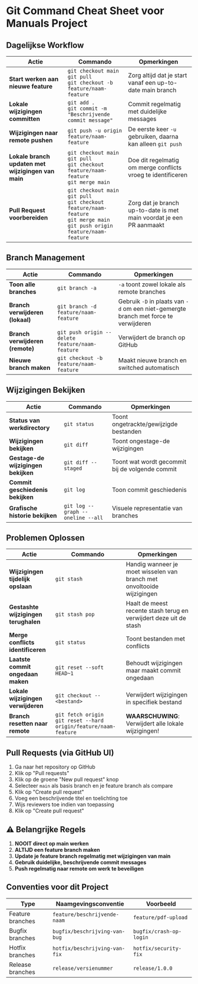 # Git Command Cheat Sheet voor Manuals Project

## Dagelijkse Workflow

| Actie | Commando | Opmerkingen |
|-------|----------|-------------|
| **Start werken aan nieuwe feature** | `git checkout main` <br> `git pull` <br> `git checkout -b feature/naam-feature` | Zorg altijd dat je start vanaf een up-to-date main branch |
| **Lokale wijzigingen committen** | `git add .` <br> `git commit -m "Beschrijvende commit message"` | Commit regelmatig met duidelijke messages |
| **Wijzigingen naar remote pushen** | `git push -u origin feature/naam-feature` | De eerste keer `-u` gebruiken, daarna kan alleen `git push` |
| **Lokale branch updaten met wijzigingen van main** | `git checkout main` <br> `git pull` <br> `git checkout feature/naam-feature` <br> `git merge main` | Doe dit regelmatig om merge conflicts vroeg te identificeren |
| **Pull Request voorbereiden** | `git checkout main` <br> `git pull` <br> `git checkout feature/naam-feature` <br> `git merge main` <br> `git push origin feature/naam-feature` | Zorg dat je branch up-to-date is met main voordat je een PR aanmaakt |

## Branch Management

| Actie | Commando | Opmerkingen |
|-------|----------|-------------|
| **Toon alle branches** | `git branch -a` | `-a` toont zowel lokale als remote branches |
| **Branch verwijderen (lokaal)** | `git branch -d feature/naam-feature` | Gebruik `-D` in plaats van `-d` om een niet-gemergte branch met force te verwijderen |
| **Branch verwijderen (remote)** | `git push origin --delete feature/naam-feature` | Verwijdert de branch op GitHub |
| **Nieuwe branch maken** | `git checkout -b feature/naam-feature` | Maakt nieuwe branch en switched automatisch |

## Wijzigingen Bekijken

| Actie | Commando | Opmerkingen |
|-------|----------|-------------|
| **Status van werkdirectory** | `git status` | Toont ongetrackte/gewijzigde bestanden |
| **Wijzigingen bekijken** | `git diff` | Toont ongestage-de wijzigingen |
| **Gestage-de wijzigingen bekijken** | `git diff --staged` | Toont wat wordt gecommit bij de volgende commit |
| **Commit geschiedenis bekijken** | `git log` | Toon commit geschiedenis |
| **Grafische historie bekijken** | `git log --graph --oneline --all` | Visuele representatie van branches |

## Problemen Oplossen

| Actie | Commando | Opmerkingen |
|-------|----------|-------------|
| **Wijzigingen tijdelijk opslaan** | `git stash` | Handig wanneer je moet wisselen van branch met onvoltooide wijzigingen |
| **Gestashte wijzigingen terughalen** | `git stash pop` | Haalt de meest recente stash terug en verwijdert deze uit de stash |
| **Merge conflicts identificeren** | `git status` | Toont bestanden met conflicts |
| **Laatste commit ongedaan maken** | `git reset --soft HEAD~1` | Behoudt wijzigingen maar maakt commit ongedaan |
| **Lokale wijzigingen verwijderen** | `git checkout -- <bestand>` | Verwijdert wijzigingen in specifiek bestand |
| **Branch resetten naar remote** | `git fetch origin` <br> `git reset --hard origin/feature/naam-feature` | **WAARSCHUWING**: Verwijdert alle lokale wijzigingen! |

## Pull Requests (via GitHub UI)

1. Ga naar het repository op GitHub
2. Klik op "Pull requests" 
3. Klik op de groene "New pull request" knop
4. Selecteer `main` als basis branch en je feature branch als compare
5. Klik op "Create pull request"
6. Voeg een beschrijvende titel en toelichting toe
7. Wijs reviewers toe indien van toepassing
8. Klik op "Create pull request"

## ⚠️ Belangrijke Regels

1. **NOOIT direct op main werken**
2. **ALTIJD een feature branch maken**
3. **Update je feature branch regelmatig met wijzigingen van main**
4. **Gebruik duidelijke, beschrijvende commit messages**
5. **Push regelmatig naar remote om werk te beveiligen**

## Conventies voor dit Project

| Type | Naamgevingsconventie | Voorbeeld |
|------|----------------------|-----------|
| Feature branches | `feature/beschrijvende-naam` | `feature/pdf-upload` |
| Bugfix branches | `bugfix/beschrijving-van-bug` | `bugfix/crash-op-login` |
| Hotfix branches | `hotfix/beschrijving-van-fix` | `hotfix/security-fix` |
| Release branches | `release/versienummer` | `release/1.0.0` |

